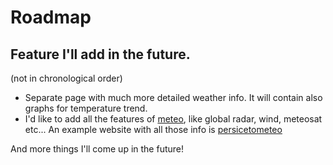 # Roadmap
## Feature I'll add in the future.
(not in chronological order)
<ul>
  <li>Separate page with much more detailed weather info. It will contain also graphs for temperature trend.</li>
  <li>I'd like to add all the features of <a href="https://gitlab.com/bitseater/meteo">meteo</a>, like global radar, wind, meteosat etc... An example website with all those info is 
    <a href="http://www.persicetometeo.com/">persicetometeo</a></li>
</ul>

And more things I'll come up in the future!

